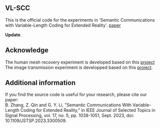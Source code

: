 ## VL-SCC
This is the official code for the experiments in 'Semantic Communications with Variable-Length Coding for Extended Reality'. [paper](https://ieeexplore.ieee.org/document/10198383)

**Update**.


## Acknowledge
The human mesh recovery experiment is developed based on this [project](https://github.com/russoale/hmr2.0)
<br>
The image transmission experiment is developped based on this [project](https://github.com/kurka/deepJSCC-feedback).

## Additional information
If you find the source code is useful for your research, please cite our paper:  
B. Zhang, Z. Qin and G. Y. Li, "Semantic Communications With Variable-Length Coding for Extended Reality," in IEEE Journal of Selected Topics in Signal Processing, vol. 17, no. 5, pp. 1038-1051, Sept. 2023, doi: 10.1109/JSTSP.2023.3300509.
